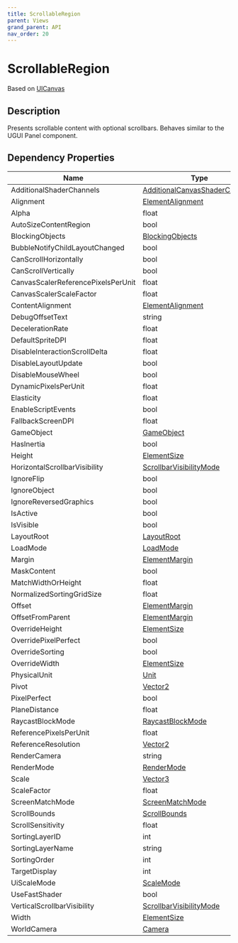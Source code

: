 ```yaml
---
title: ScrollableRegion
parent: Views
grand_parent: API
nav_order: 20
---
```


# ScrollableRegion

Based on [UICanvas](UICanvas)

## Description

Presents scrollable content with optional scrollbars. Behaves similar to the UGUI Panel component.

## Dependency Properties

| Name | Type | Description |
| --- | --- | --- |
| AdditionalShaderChannels | [AdditionalCanvasShaderChannels](http://docs.unity3d.com/ScriptReference/AdditionalCanvasShaderChannels.html) |  |
| Alignment | [ElementAlignment](Api/Types/ElementAlignment) |  |
| Alpha | float |  |
| AutoSizeContentRegion | bool |  |
| BlockingObjects | [BlockingObjects](http://docs.unity3d.com/ScriptReference/BlockingObjects.html) |  |
| BubbleNotifyChildLayoutChanged | bool |  |
| CanScrollHorizontally | bool |  |
| CanScrollVertically | bool |  |
| CanvasScalerReferencePixelsPerUnit | float |  |
| CanvasScalerScaleFactor | float |  |
| ContentAlignment | [ElementAlignment](Api/Types/ElementAlignment) |  |
| DebugOffsetText | string |  |
| DecelerationRate | float |  |
| DefaultSpriteDPI | float |  |
| DisableInteractionScrollDelta | float |  |
| DisableLayoutUpdate | bool |  |
| DisableMouseWheel | bool |  |
| DynamicPixelsPerUnit | float |  |
| Elasticity | float |  |
| EnableScriptEvents | bool |  |
| FallbackScreenDPI | float |  |
| GameObject | [GameObject](http://docs.unity3d.com/ScriptReference/GameObject.html) |  |
| HasInertia | bool |  |
| Height | [ElementSize](Api/Types/ElementSize) |  |
| HorizontalScrollbarVisibility | [ScrollbarVisibilityMode](Api/Types/ScrollbarVisibilityMode) |  |
| IgnoreFlip | bool |  |
| IgnoreObject | bool |  |
| IgnoreReversedGraphics | bool |  |
| IsActive | bool |  |
| IsVisible | bool |  |
| LayoutRoot | [LayoutRoot](Api/Views/LayoutRoot) |  |
| LoadMode | [LoadMode](Api/Types/LoadMode) |  |
| Margin | [ElementMargin](Api/Types/ElementMargin) |  |
| MaskContent | bool |  |
| MatchWidthOrHeight | float |  |
| NormalizedSortingGridSize | float |  |
| Offset | [ElementMargin](Api/Types/ElementMargin) |  |
| OffsetFromParent | [ElementMargin](Api/Types/ElementMargin) |  |
| OverrideHeight | [ElementSize](Api/Types/ElementSize) |  |
| OverridePixelPerfect | bool |  |
| OverrideSorting | bool |  |
| OverrideWidth | [ElementSize](Api/Types/ElementSize) |  |
| PhysicalUnit | [Unit](http://docs.unity3d.com/ScriptReference/Unit.html) |  |
| Pivot | [Vector2](http://docs.unity3d.com/ScriptReference/Vector2.html) |  |
| PixelPerfect | bool |  |
| PlaneDistance | float |  |
| RaycastBlockMode | [RaycastBlockMode](Api/Types/RaycastBlockMode) |  |
| ReferencePixelsPerUnit | float |  |
| ReferenceResolution | [Vector2](http://docs.unity3d.com/ScriptReference/Vector2.html) |  |
| RenderCamera | string |  |
| RenderMode | [RenderMode](http://docs.unity3d.com/ScriptReference/RenderMode.html) |  |
| Scale | [Vector3](http://docs.unity3d.com/ScriptReference/Vector3.html) |  |
| ScaleFactor | float |  |
| ScreenMatchMode | [ScreenMatchMode](http://docs.unity3d.com/ScriptReference/ScreenMatchMode.html) |  |
| ScrollBounds | [ScrollBounds](Api/Types/ScrollBounds) |  |
| ScrollSensitivity | float |  |
| SortingLayerID | int |  |
| SortingLayerName | string |  |
| SortingOrder | int |  |
| TargetDisplay | int |  |
| UiScaleMode | [ScaleMode](http://docs.unity3d.com/ScriptReference/ScaleMode.html) |  |
| UseFastShader | bool |  |
| VerticalScrollbarVisibility | [ScrollbarVisibilityMode](Api/Types/ScrollbarVisibilityMode) |  |
| Width | [ElementSize](Api/Types/ElementSize) |  |
| WorldCamera | [Camera](http://docs.unity3d.com/ScriptReference/Camera.html) |  |
